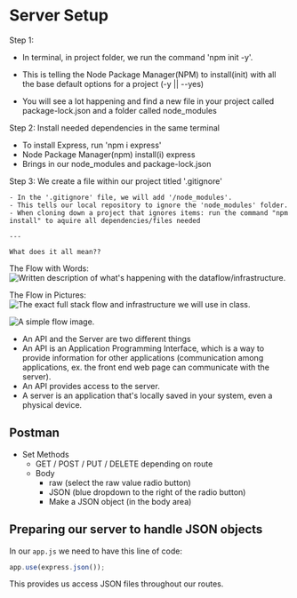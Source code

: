 # Server Setup

Step 1:
- In terminal, in project folder, we run the command 'npm init -y'.

- This is telling the Node Package Manager(NPM) to install(init) with all the base default options for a project (-y || --yes)
- You will see a lot happening and find a new file in your project called package-lock.json and a folder called node_modules

Step 2: Install needed dependencies in the same terminal 

- To install Express, run 'npm i express'
- Node Package Manager(npm) install(i) express
- Brings in our node_modules and package-lock.json

Step 3: We create a file within our project titled '.gitignore'

    - In the '.gitignore' file, we will add '/node_modules'. 
    - This tells our local repository to ignore the 'node_modules' folder.
    - When cloning down a project that ignores items: run the command "npm install" to aquire all dependencies/files needed

    ---

    What does it all mean??

The Flow with Words:
![Written description of what's happening with the dataflow/infrastructure.](./assets/flow.PNG)

The Flow in Pictures:
![The exact full stack flow and infrastructure we will use in class.](./assets/Full%20Stack%20Infrastructure.png)

![A simple flow image.](./assets/Software%20Flow.png)

- An API and the Server are two different things
- An API is an Application Programming Interface, which is a way to provide information for other applications (communication among applications, ex. the front end web page can communicate with the server).
- An API provides access to the server.
- A server is an application that's locally saved in your system, even a physical device.

## Postman
- Set Methods
  - GET / POST / PUT / DELETE depending on route
  - Body
    - raw (select the raw value radio button)
    - JSON (blue dropdown to the right of the radio button)
    - Make a JSON object (in the body area)

## Preparing our server to handle JSON objects
In our `app.js` we need to have this line of code:
```js
app.use(express.json());
```
This provides us access JSON files throughout our routes.
